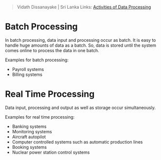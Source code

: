 > Vidath Dissanayake | Sri Lanka
> Links: [Activities of Data Processing](Activities%20of%20Data%20Processing.md)

# Batch Processing

In batch processing, data input and processing occur as batch. It is easy to handle huge amounts of data as a batch. So, data is stored until the system comes online to process the data in one batch.

Examples for batch processing:
- Payroll systems
- Billing systems

# Real Time Processing

Data input, processing and output as well as storage occur simultaneously.

Examples for real time processing:
- Banking systems
- Monitoring systems
- Aircraft autopilot
- Computer controlled systems such as automatic production lines
- Booking systems
- Nuclear power station control systems